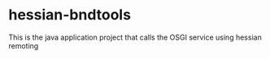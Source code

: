 hessian-bndtools
================

This is the java application project that calls the OSGI service using hessian remoting
